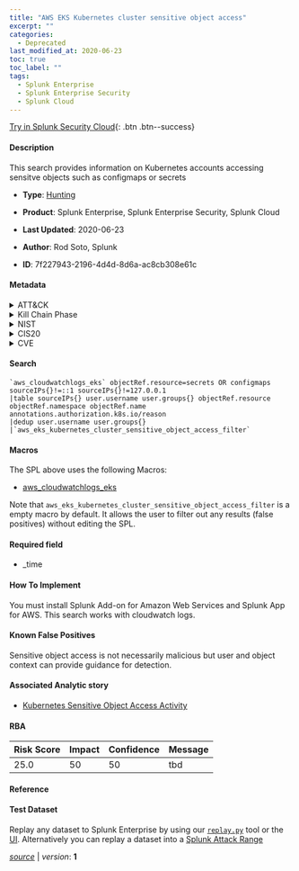 ```yaml
---
title: "AWS EKS Kubernetes cluster sensitive object access"
excerpt: ""
categories:
  - Deprecated
last_modified_at: 2020-06-23
toc: true
toc_label: ""
tags:
  - Splunk Enterprise
  - Splunk Enterprise Security
  - Splunk Cloud
---
```




[Try in Splunk Security Cloud](https://www.splunk.com/en_splunk_app_enrichmentus/cyber-security.html){: .btn .btn--success}

#### Description

This search provides information on Kubernetes accounts accessing sensitve objects such as configmaps or secrets

- **Type**: [Hunting](https://github.com/splunk/security_content/wiki/Detection-Analytic-Types)
- **Product**: Splunk Enterprise, Splunk Enterprise Security, Splunk Cloud


- **Last Updated**: 2020-06-23
- **Author**: Rod Soto, Splunk
- **ID**: 7f227943-2196-4d4d-8d6a-ac8cb308e61c


#### Metadata

<details>
  <summary>ATT&CK</summary>

</details>


<details>
  <summary>Kill Chain Phase</summary>

* Exploitation


</details>


<details>
  <summary>NIST</summary>



</details>

<details>
  <summary>CIS20</summary>



</details>

<details>
  <summary>CVE</summary>



</details>

#### Search

```
`aws_cloudwatchlogs_eks` objectRef.resource=secrets OR configmaps sourceIPs{}!=::1 sourceIPs{}!=127.0.0.1  
|table sourceIPs{} user.username user.groups{} objectRef.resource objectRef.namespace objectRef.name annotations.authorization.k8s.io/reason 
|dedup user.username user.groups{} 
|`aws_eks_kubernetes_cluster_sensitive_object_access_filter`
```

#### Macros
The SPL above uses the following Macros:
* [aws_cloudwatchlogs_eks](https://github.com/splunk/security_content/blob/develop/macros/aws_cloudwatchlogs_eks.yml)

Note that `aws_eks_kubernetes_cluster_sensitive_object_access_filter` is a empty macro by default. It allows the user to filter out any results (false positives) without editing the SPL.

#### Required field
* _time


#### How To Implement
You must install Splunk Add-on for Amazon Web Services and Splunk App for AWS. This search works with cloudwatch logs.

#### Known False Positives
Sensitive object access is not necessarily malicious but user and object context can provide guidance for detection.

#### Associated Analytic story
* [Kubernetes Sensitive Object Access Activity](/stories/kubernetes_sensitive_object_access_activity)




#### RBA

| Risk Score  | Impact      | Confidence   | Message      |
| ----------- | ----------- |--------------|--------------|
| 25.0 | 50 | 50 | tbd |


#### Reference


#### Test Dataset
Replay any dataset to Splunk Enterprise by using our [`replay.py`](https://github.com/splunk/attack_data#using-replaypy) tool or the [UI](https://github.com/splunk/attack_data#using-ui).
Alternatively you can replay a dataset into a [Splunk Attack Range](https://github.com/splunk/attack_range#replay-dumps-into-attack-range-splunk-server)



[*source*](https://github.com/splunk/security_content/tree/develop/detections/deprecated/aws_eks_kubernetes_cluster_sensitive_object_access.yml) \| *version*: **1**